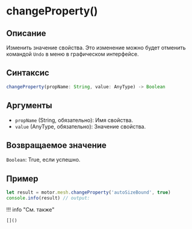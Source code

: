 # changeProperty()

## Описание
Изменить значение свойства. Это изменение можно будет отменить командой `Undo` в меню в графическом интерфейсе.

## Синтаксис
```javascript
changeProperty(propName: String, value: AnyType) -> Boolean
```

## Аргументы
- `propName` (String, обязательно): Имя свойства.
- `value` (AnyType, обязательно): Значение свойства.

## Возвращаемое значение
`Boolean`: True, если успешно.

## Пример
```javascript linenums="1"
let result = motor.mesh.changeProperty('autoSizeBound', true)
console.info(result) // output:
```

!!! info "См. также"

    []()

